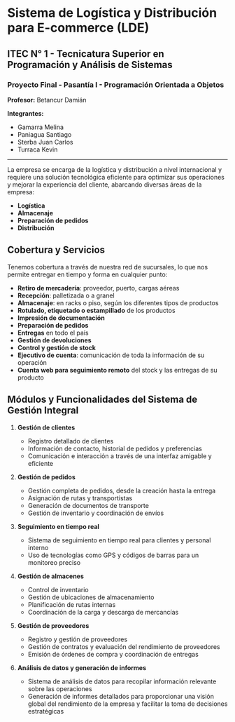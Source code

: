 # Sistema de Logística y Distribución para E-commerce (LDE)

## ITEC N° 1 - Tecnicatura Superior en Programación y Análisis de Sistemas
### Proyecto Final - Pasantía I - Programación Orientada a Objetos

**Profesor:** Betancur Damián

**Integrantes:**
- Gamarra Melina
- Paniagua Santiago
- Sterba Juan Carlos
- Turraca Kevin

---

La empresa se encarga de la logística y distribución a nivel internacional y requiere una solución tecnológica eficiente para optimizar sus operaciones y mejorar la experiencia del cliente, abarcando diversas áreas de la empresa:

- **Logística**
- **Almacenaje**
- **Preparación de pedidos**
- **Distribución**

## Cobertura y Servicios

Tenemos cobertura a través de nuestra red de sucursales, lo que nos permite entregar en tiempo y forma en cualquier punto:

- **Retiro de mercadería**: proveedor, puerto, cargas aéreas
- **Recepción**: palletizada o a granel
- **Almacenaje**: en racks o piso, según los diferentes tipos de productos
- **Rotulado, etiquetado o estampillado** de los productos
- **Impresión de documentación**
- **Preparación de pedidos**
- **Entregas** en todo el país
- **Gestión de devoluciones**
- **Control y gestión de stock**
- **Ejecutivo de cuenta**: comunicación de toda la información de su operación
- **Cuenta web para seguimiento remoto** del stock y las entregas de su producto

## Módulos y Funcionalidades del Sistema de Gestión Integral

1. **Gestión de clientes**
    - Registro detallado de clientes
    - Información de contacto, historial de pedidos y preferencias
    - Comunicación e interacción a través de una interfaz amigable y eficiente

2. **Gestión de pedidos**
    - Gestión completa de pedidos, desde la creación hasta la entrega
    - Asignación de rutas y transportistas
    - Generación de documentos de transporte
    - Gestión de inventario y coordinación de envíos

3. **Seguimiento en tiempo real**
    - Sistema de seguimiento en tiempo real para clientes y personal interno
    - Uso de tecnologías como GPS y códigos de barras para un monitoreo preciso

4. **Gestión de almacenes**
    - Control de inventario
    - Gestión de ubicaciones de almacenamiento
    - Planificación de rutas internas
    - Coordinación de la carga y descarga de mercancías

5. **Gestión de proveedores**
    - Registro y gestión de proveedores
    - Gestión de contratos y evaluación del rendimiento de proveedores
    - Emisión de órdenes de compra y coordinación de entregas

6. **Análisis de datos y generación de informes**
    - Sistema de análisis de datos para recopilar información relevante sobre las operaciones
    - Generación de informes detallados para proporcionar una visión global del rendimiento de la empresa y facilitar la toma de decisiones estratégicas
